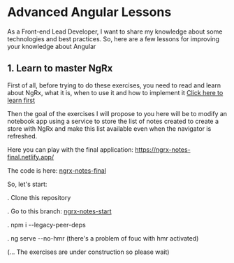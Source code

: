 # Advanced Angular Lessons
As a Front-end Lead Developer, I want to share my knowledge about some technologies and best practices. So, here are a few lessons for improving your knowledge about Angular


## 1. Learn to master NgRx
First of all, before trying to do these exercises, you need to read and learn about NgRx, what it is, when to use it and how to implement it
<a href="https://buymeacoffee.com/benjamincanape" target="_blank">Click here to learn first</a>

Then the goal of the exercises I will propose to you here will be to modify an notebook app using a service to store the list of notes created to create a store with NgRx and make this list available even when the navigator is refreshed.  

Here you can play with the final application: https://ngrx-notes-final.netlify.app/

The code is here: <a href="https://github.com/BenjaminCanape/AdvancedAngularLessons/tree/ngrx-notes-final">ngrx-notes-final </a>

So, let's start: 

. Clone this repository

. Go to this branch: <a href="https://github.com/BenjaminCanape/AdvancedAngularLessons/tree/ngrx-notes-start">ngrx-notes-start</a>

. npm i --legacy-peer-deps

. ng serve --no-hmr (there's a problem of fouc with hmr activated)

(... The exercises are under construction so please wait)
